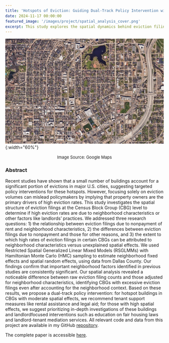 ```yaml
---
title: 'Hotspots of Eviction: Guiding Dual-Track Policy Intervention with Spatial Analysis'
date: 2024-11-17 00:00:00
featured_image: '/images/project/spatial_analysis_cover.png'
excerpt: This study explores the spatial dynamics behind eviction filing hotspots in Dallas County, Texas, and suggests dual-tracked policy intervention to address the issue effectively and efficiently. The research has been accepted for the Special Session on Understanding New Markets by Data Science, Social Science, and Economics at the IEEE International Conference on Big Data 2024 (BigData 2024).
---
```


![](/images/project/spatial_analysis_cover.png){:width="60%"}
<p style="text-align: center;"><font size="2">Image Source: Google Maps</font></p>

### Abstract
Recent studies have shown that a small number of buildings account for a significant portion of evictions in major U.S. cities, suggesting targeted policy interventions for these hotspots. However, focusing solely on eviction volumes can mislead policymakers by implying that property owners are the primary drivers of high eviction rates. This study investigates the spatial structure of eviction filings at the Census Block Group (CBG) level to determine if high eviction rates are due to neighborhood characteristics or other factors like landlords’ practices. We addressed three research questions: 1) the relationship between eviction filings due to nonpayment of rent and neighborhood characteristics, 2) the differences between eviction filings due to nonpayment and those for other reasons, and 3) the extent to which high rates of eviction filings in certain CBGs can be attributed to neighborhood characteristics versus unexplained spatial effects. We used Restricted Spatial Generalized Linear Mixed Models (RSGLMMs) with Hamiltonian Monte Carlo (HMC) sampling to estimate neighborhood fixed effects and spatial random effects, using data from Dallas County. Our findings confirm that important neighborhood factors identified in previous studies are consistently significant. Our spatial analysis revealed a noticeable difference between raw eviction filing counts and those adjusted for neighborhood characteristics, identifying CBGs with excessive eviction filings even after accounting for the neighborhood context. Based on these results, we propose a dual-track policy intervention: for hotspot buildings in CBGs with moderate spatial effects, we recommend tenant support measures like rental assistance and legal aid; for those with high spatial effects, we suggest prioritizing in-depth investigations of these buildings and landlordfocused interventions such as education on fair housing laws and landlord-tenant mediation services. All relevant code and data from this project are available in my GitHub [repository](https://github.com/yilmajung/eviction2024repo).

The complete paper is accessible [here](https://pike.psu.edu/publications/bigdata24-evict.pdf).